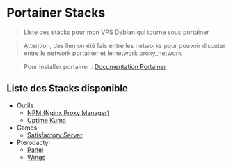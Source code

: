 # Portainer Stacks

> Liste des stacks pour mon VPS Debian qui tourne sous portainer 

> Attention, des lien on été fais entre les networks pour pouvoir discuter entre le network portainer et le network proxy_network

> Pour installer portainer : [Documentation Portainer](https://docs.portainer.io/start/install-ce/server/docker/linux)

## Liste des Stacks disponible
- Outils
    - [NPM (Nginx Proxy Manager)](./npm/docker-compose.yml)
    - [Uptime Kuma](./uptime-kuma/docker-compose.yml)
- Games
    - [Satisfactory Server](./satisfactory-server/docker-compose.yml)
- Pterodactyl
    - [Panel](./pterodactyl-panel/docker-compose.yml)
    - [Wings](./pterodactyl-wings/docker-compose.yml)

